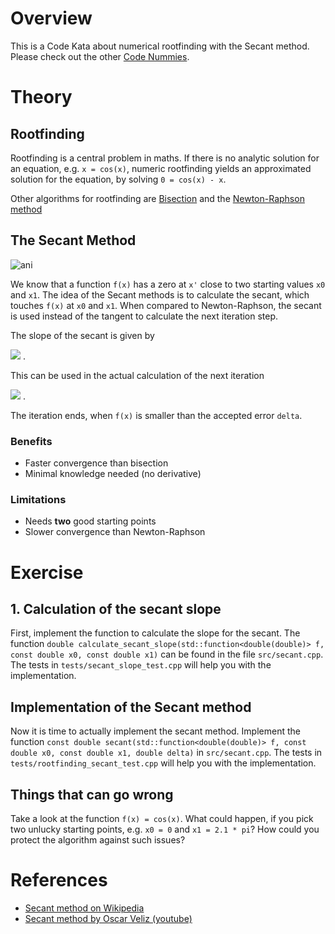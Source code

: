 # Overview

This is a Code Kata about numerical rootfinding with the Secant method. Please check out the
other [Code Nummies](https://github.com/Laguna1989/CodeNummies_Overview).

# Theory

## Rootfinding

Rootfinding is a central problem in maths. If there is no analytic solution for an equation, e.g. `x = cos(x)`, numeric
rootfinding yields an approximated solution for the equation, by solving `0 = cos(x) - x`.

Other algorithms for rootfinding
are [Bisection](https://github.com/Laguna1989/CodeKata_Numerics_RootFindingWithBisection) and
the [Newton-Raphson method](https://github.com/Laguna1989/CodeKata_Numerics_RootFindingWithNewtonRaphson)

## The Secant Method

![ani](https://user-images.githubusercontent.com/2394228/128999088-339f6a65-aa3e-4026-bca4-59eadbf87635.gif)

We know that a function `f(x)` has a zero at `x'` close to two starting values `x0` and `x1`. The idea of the Secant
methods is to calculate the secant, which touches `f(x)` at `x0` and `x1`. When compared to Newton-Raphson, the secant
is used instead of the tangent to calculate the next iteration step.

The slope of the secant is given by

<img src="https://render.githubusercontent.com/render/math?math=d(x_0%2C%20x_1)%20%3D%20%5Cfrac%7Bf(x_1)%20-%20f(x_0)%7D%7Bx_1-x_0%7D">
.

This can be used in the actual calculation of the next iteration

<img src="https://render.githubusercontent.com/render/math?math=x_2%20%3D%20x_1%20-%20%5Cfrac%7Bf(x_1)%7D%7Bd(x_0%2C%20x_1)%7D">
.

The iteration ends, when `f(x)` is smaller than the accepted error `delta`.

### Benefits

* Faster convergence than bisection
* Minimal knowledge needed (no derivative)

### Limitations

* Needs **two** good starting points
* Slower convergence than Newton-Raphson

# Exercise

## 1. Calculation of the secant slope

First, implement the function to calculate the slope for the secant. The
function `double calculate_secant_slope(std::function<double(double)> f, const double x0, const double x1)` can be found
in the file `src/secant.cpp`. The tests in `tests/secant_slope_test.cpp` will help you with the implementation.

## Implementation of the Secant method

Now it is time to actually implement the secant method. Implement the
function `const double secant(std::function<double(double)> f, const double x0, const double x1, double delta)`
in `src/secant.cpp`. The tests in `tests/rootfinding_secant_test.cpp` will help you with the implementation.

## Things that can go wrong

Take a look at the function `f(x) = cos(x)`. What could happen, if you pick two unlucky starting points, e.g. `x0 = 0`
and `x1 = 2.1 * pi`? How could you protect the algorithm against such issues?

# References

* [Secant method on Wikipedia](https://en.wikipedia.org/wiki/Secant_method)
* [Secant method by Oscar Veliz (youtube)](https://www.youtube.com/watch?v=_MfjXOLUnyw&ab_channel=OscarVeliz)
